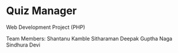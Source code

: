 # Quiz Manager

Web Development Project
(PHP)

Team Members:
Shantanu Kamble
Sitharaman Deepak Guptha
Naga Sindhura Devi